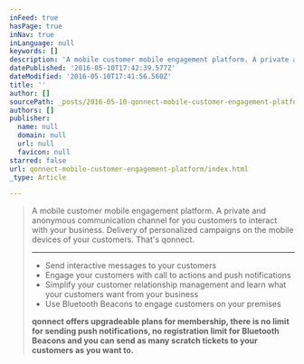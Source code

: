 ```yaml
---
inFeed: true
hasPage: true
inNav: true
inLanguage: null
keywords: []
description: 'A mobile customer mobile engagement platform. A private and anonymous communication channel for you customers to interact with your business. Delivery of personalized campaigns on the mobile devices of your customers. That’s qonnect.Send interactive messages to your customersEngage your customers with call to actions and push notificationsSimplify your customer relationship management and learn what your customers want from your businessUse Bluetooth Beacons to engage customers on your premisesqonnect offers upgradeable plans for membership, there is no limit for sending push notifications, no registration limit for Bluetooth Beacons and you can send as many scratch tickets to your customers as you want to.'
datePublished: '2016-05-10T17:42:39.577Z'
dateModified: '2016-05-10T17:41:56.560Z'
title: ''
author: []
sourcePath: _posts/2016-05-10-qonnect-mobile-customer-engagement-platform.md
authors: []
publisher:
  name: null
  domain: null
  url: null
  favicon: null
starred: false
url: qonnect-mobile-customer-engagement-platform/index.html
_type: Article

---
```

> A mobile customer mobile engagement platform. A private and anonymous communication channel for you customers to interact with your business. Delivery of personalized campaigns on the mobile devices of your customers. That's qonnect.
> 
> ****
> 
> * Send interactive messages to your customers
> * Engage your customers with call to actions and push notifications
> * Simplify your customer relationship management and learn what your customers want from your business
> * Use Bluetooth Beacons to engage customers on your premises
> 
> **qonnect offers upgradeable plans for membership, there is no limit for sending push notifications, no registration limit for Bluetooth Beacons and you can send as many scratch tickets to your customers as you want to.**